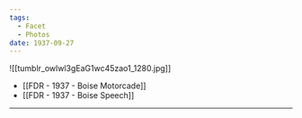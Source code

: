 ```yaml
---
tags:
  - Facet
  - Photos
date: 1937-09-27
---
```

![[tumblr_owlwl3gEaG1wc45zao1_1280.jpg]]

- [[FDR - 1937 - Boise Motorcade]] 
- [[FDR - 1937 - Boise Speech]] 

--- 
